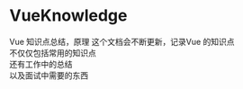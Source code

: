 # VueKnowledge
Vue 知识点总结，原理
    这个文档会不断更新，记录Vue 的知识点   
    不仅仅包括常用的知识点   
    还有工作中的总结   
    以及面试中需要的东西   
